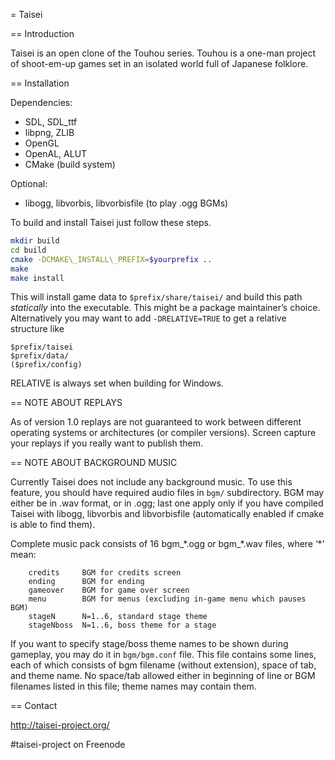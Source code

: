 = Taisei

== Introduction

Taisei is an open clone of the Touhou series. Touhou is a one-man project of
shoot-em-up games set in an isolated world full of Japanese folklore.

== Installation

Dependencies:
* SDL, SDL\_ttf
* libpng, ZLIB
* OpenGL
* OpenAL, ALUT
* CMake (build system)

Optional:
* libogg, libvorbis, libvorbisfile (to play .ogg BGMs)

To build and install Taisei just follow these steps.

```bash
mkdir build
cd build
cmake -DCMAKE\_INSTALL\_PREFIX=$yourprefix ..
make
make install
```

This will install game data to `$prefix/share/taisei/` and build this path
_statically_ into the executable. This might be a package maintainer’s choice.
Alternatively you may want to add `-DRELATIVE=TRUE` to get a relative structure
like

```
$prefix/taisei
$prefix/data/
($prefix/config)
```

RELATIVE is always set when building for Windows.

== NOTE ABOUT REPLAYS

As of version 1.0 replays are not guaranteed to work between different
operating systems or architectures (or compiler versions). Screen capture
your replays if you really want to publish them.

== NOTE ABOUT BACKGROUND MUSIC

Currently Taisei does not include any background music. To use this feature,
you should have required audio files in `bgm/` subdirectory.
BGM may either be in .wav format, or in .ogg; last one apply only if you have
compiled Taisei with libogg, libvorbis and libvorbisfile (automatically enabled
if cmake is able to find them).

Complete music pack consists of 16 bgm\_\*.ogg or bgm\_\*.wav files, where ‘\*’ mean:
```
	credits		BGM for credits screen
	ending		BGM for ending
	gameover	BGM for game over screen
	menu		BGM for menus (excluding in-game menu which pauses BGM)
	stageN		N=1..6, standard stage theme
	stageNboss	N=1..6, boss theme for a stage
```

If you want to specify stage/boss theme names to be shown during gameplay, you
may do it in `bgm/bgm.conf` file. This file contains some lines, each of which
consists of bgm filename (without extension), space of tab, and theme name.
No space/tab allowed either in beginning of line or BGM filenames listed in
this file; theme names may contain them.

== Contact

http://taisei-project.org/

#taisei-project on Freenode
